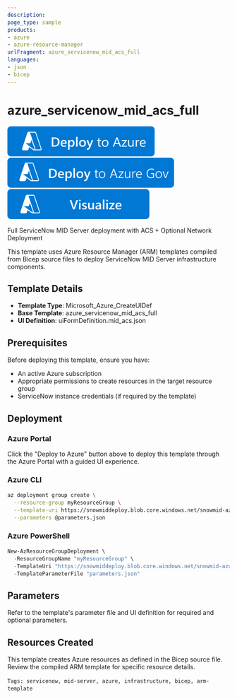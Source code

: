 ```yaml
---
description: 
page_type: sample
products:
- azure
- azure-resource-manager
urlFragment: azure_servicenow_mid_acs_full
languages:
- json
- bicep
---
```

# azure_servicenow_mid_acs_full

[![Deploy To Azure](https://raw.githubusercontent.com/Azure/azure-quickstart-templates/master/1-CONTRIBUTION-GUIDE/images/deploytoazure.svg?sanitize=true)](https://portal.azure.com/#view/Microsoft_Azure_CreateUIDef/CustomDeploymentBlade/uri/https%3a%2f%2fsnowmiddeploy.blob.core.windows.net%2fsnowmid-azure-templates%2fazure_servicenow_mid_acs_full%2fmainTemplate.json/uiFormDefinitionUri/https%3a%2f%2fsnowmiddeploy.blob.core.windows.net%2fsnowmid-azure-templates%2fazure_servicenow_mid_acs_full%2fcreateUiDefinition.json)
[![Deploy To Azure Gov](https://raw.githubusercontent.com/Azure/azure-quickstart-templates/master/1-CONTRIBUTION-GUIDE/images/deploytoazuregov.svg?sanitize=true)](https://portal.azure.us/#view/Microsoft_Azure_CreateUIDef/CustomDeploymentBlade/uri/https%3a%2f%2fsnowmiddeploy.blob.core.windows.net%2fsnowmid-azure-templates%2fazure_servicenow_mid_acs_full%2fmainTemplate.json/uiFormDefinitionUri/https%3a%2f%2fsnowmiddeploy.blob.core.windows.net%2fsnowmid-azure-templates%2fazure_servicenow_mid_acs_full%2fcreateUiDefinition.json)
[![Visualize](https://raw.githubusercontent.com/Azure/azure-quickstart-templates/master/1-CONTRIBUTION-GUIDE/images/visualizebutton.svg?sanitize=true)](http://armviz.io/#/?load=https%3a%2f%2fsnowmiddeploy.blob.core.windows.net%2fsnowmid-azure-templates%2fazure_servicenow_mid_acs_full%2fmainTemplate.json)

Full ServiceNow MID Server deployment with ACS + Optional Network Deployment

This template uses Azure Resource Manager (ARM) templates compiled from Bicep source files to deploy ServiceNow MID Server infrastructure components.

## Template Details

- **Template Type**: Microsoft_Azure_CreateUIDef
- **Base Template**: azure_servicenow_mid_acs_full
- **UI Definition**: uiFormDefinition.mid_acs.json

## Prerequisites

Before deploying this template, ensure you have:

- An active Azure subscription
- Appropriate permissions to create resources in the target resource group
- ServiceNow instance credentials (if required by the template)

## Deployment

### Azure Portal

Click the "Deploy to Azure" button above to deploy this template through the Azure Portal with a guided UI experience.

### Azure CLI

```bash
az deployment group create \
  --resource-group myResourceGroup \
  --template-uri https://snowmiddeploy.blob.core.windows.net/snowmid-azure-templates/azure_servicenow_mid_acs_full/mainTemplate.json \
  --parameters @parameters.json
```

### Azure PowerShell

```powershell
New-AzResourceGroupDeployment \
  -ResourceGroupName "myResourceGroup" \
  -TemplateUri "https://snowmiddeploy.blob.core.windows.net/snowmid-azure-templates/azure_servicenow_mid_acs_full/mainTemplate.json" \
  -TemplateParameterFile "parameters.json"
```

## Parameters

Refer to the template's parameter file and UI definition for required and optional parameters.

## Resources Created

This template creates Azure resources as defined in the Bicep source file. Review the compiled ARM template for specific resource details.

`Tags: servicenow, mid-server, azure, infrastructure, bicep, arm-template`
